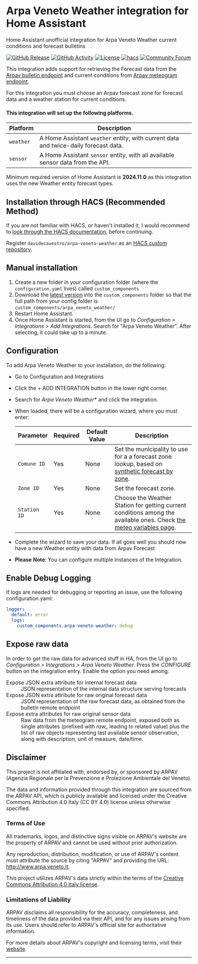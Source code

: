 # Arpa Veneto Weather integration for Home Assistant
Home Assistant unofficial integration for Arpa Veneto Weather current conditions and forecast bulletins

[![GitHub Release][releases-shield]][releases]
[![GitHub Activity][commits-shield]][commits]
[![License][license-shield]](LICENSE)
[![hacs][hacsbadge]][hacs]
[![Community Forum][forum-shield]][forum]


This integration adds support for retrieving the Forecast data from the
[Arpav bulletin endpoint](https://api.arpa.veneto.it/REST/v1/bollettini_meteo_simboli_en)
and current conditions from
[Arpav meteogram endpoint](https://api.arpa.veneto.it/REST/v1/meteo_meteogrammi_tabella).

For this integration you must choose an Arpav forecast zone for forecast data and a weather station for current conditions.

#### This integration will set up the following platforms.

Platform | Description
-- | --
`weather` | A Home Assistant `weather` entity, with current data and twice-daily forecast data.
`sensor` | A Home Assistant `sensor` entity, with all available sensor data from the API.

Minimum required version of Home Assistant is **2024.11.0** as this integration uses the new Weather entity forecast types.

## Installation through HACS (Recommended Method)

If you are not familiar with HACS, or haven't installed it,
I would recommend to [look through the HACS documentation](https://hacs.xyz/), before continuing.

Register `davidecavestro/arpa-veneto-weather` as an
[HACS custom repository](https://www.hacs.xyz/docs/faq/custom_repositories/).

## Manual installation

1. Create a new folder in your configuration folder (where the `configuration.yaml` lives) called `custom_components`
2. Download the [latest version](https://github.com/davidecavestro/arpa-veneto-weather/releases)
into the `custom_components` folder so that the full path from your config
folder is `custom_components/arpa_veneto_weather/`
3. Restart Home Assistant.
4. Once Home Assistant is started, from the UI go to
_Configuration > Integrations > Add Integrations_.
Search for "Arpa Veneto Weather".
After selecting, it could take up to a minute.

## Configuration

To add Arpa Veneto Weather to your installation, do the following:

- Go to Configuration and Integrations
- Click the + ADD INTEGRATION button in the lower right corner.
- Search for *Arpa Veneto Weather** and click the integration.
- When loaded, there will be a configuration wizard, where you must enter:

  | Parameter | Required | Default Value | Description |
  | --------- | -------- | ------------- | ----------- |
  | `Comune ID` | Yes | None | Set the municipality to use for a a forecast zone lookup, based on [synthetic forecast by zone](https://meteo.arpa.veneto.it/?page=comuni_geo). |
  | `Zone ID` | Yes | None | Set the forecast zone. |
  | `Station ID` | Yes | None | Choose the Weather Station for getting current conditions among the available ones. Check [the meteo variables page](https://www.arpa.veneto.it/dati-ambientali/dati-in-diretta/meteo-idro-nivo/variabili_meteo). |

- Complete the wizard to save your data.
  If all goes well you should now have a new Weather entity with data from Arpav Forecast
- **Please Note**: You can configure multiple instances of the Integration.

## Enable Debug Logging

If logs are needed for debugging or reporting an issue, use the following configuration.yaml:

```yaml
logger:
  default: error
  logs:
    custom_components.arpa-veneto-weather: debug
```

## Expose raw data

In order to get the raw data for advanced stuff in HA, from the UI go to
_Configuration > Integrations > Arpa Veneto Weather_.
Press the _CONFIGURE_ button on the integration entry.
Enable the option you need among:

<dl>
<dt>
Expose JSON extra attribute for internal forecast data
</dt>
<dd>
JSON representation of the internal data structure serving forecasts
</dd>
<dt>
Expose JSON extra attribute for raw original forecast data
</dt>
<dd>
JSON representation of the raw forecast data, as obtained from the bulletin remote endpoint
</dd>
<dt>
Expose extra attributes for raw original sensor data
</dt>
<dd>
Raw data from the meteogram remote endpoint, exposed both as single attributes (prefixed with <i>raw_</i> leading to related value) plus the list of raw objects representing last available sensor observation, along with description, unit of measure, date/time.
</dd>
</dl>

## Disclaimer

This project is not affiliated with, endorsed by, or sponsored by ARPAV (Agenzia Regionale
per la Prevenzione e Protezione Ambientale del Veneto).

The data and information provided through this integration are sourced from the ARPAV API,
which is publicly available and licensed under the Creative Commons Attribution 4.0 Italy
(CC BY 4.0) license unless otherwise specified.

### Terms of Use

All trademarks, logos, and distinctive signs visible on ARPAV's website are the property of
ARPAV and cannot be used without prior authorization.

Any reproduction, distribution, modification, or use of ARPAV's content must attribute the
source by citing "ARPAV" and providing the URL: http://www.arpa.veneto.it.

This project utilizes ARPAV's data strictly within the terms of the
[Creative Commons Attribution 4.0 Italy license](https://creativecommons.org/licenses/by/4.0/deed.it).

### Limitations of Liability

ARPAV disclaims all responsibility for the accuracy, completeness, and timeliness of the data
provided via their API, and for any issues arising from its use. Users should refer to ARPAV's
official site for authoritative information.

For more details about ARPAV's copyright and licensing terms, visit their
[website](http://www.arpa.veneto.it/).



***

[commits-shield]: https://img.shields.io/github/commit-activity/y/davidecavestro/arpa-veneto-weather.svg?style=flat-square
[commits]: https://github.com/davidecavestro/arpa-veneto-weather/commits/main
[hacs]: https://www.hacs.xyz/docs/faq/custom_repositories/
[hacsbadge]: https://img.shields.io/badge/HACS-Default-orange.svg?style=flat-square
[forum-shield]: https://img.shields.io/badge/community-forum-brightgreen.svg?style=flat-square
[forum]: https://community.home-assistant.io/
[license-shield]: https://img.shields.io/github/license/davidecavestro/arpa-veneto-weather.svg?style=flat-square
[releases-shield]: https://img.shields.io/github/release/davidecavestro/arpa-veneto-weather.svg?style=flat-square
[releases]: https://github.com/davidecavestro/arpa-veneto-weather/releases
